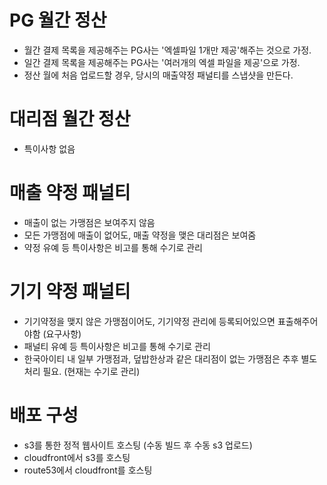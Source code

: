 # PG 월간 정산

- 월간 결제 목록을 제공해주는 PG사는 '엑셀파일 1개만 제공'해주는 것으로 가정.
- 일간 결제 목록을 제공해주는 PG사는 '여러개의 엑셀 파일을 제공'으로 가정.
- 정산 월에 처음 업로드할 경우, 당시의 매출약정 패널티를 스냅샷을 만든다.

# 대리점 월간 정산

- 특이사항 없음

# 매출 약정 패널티

- 매출이 없는 가맹점은 보여주지 않음
- 모든 가맹점에 매출이 없어도, 매출 약정을 맺은 대리점은 보여줌
- 약정 유예 등 특이사항은 비고를 통해 수기로 관리

# 기기 약정 패널티

- 기기약정을 맺지 않은 가맹점이어도, 기기약정 관리에 등록되어있으면 표출해주어야함 (요구사항) 
- 패널티 유예 등 특이사항은 비고를 통해 수기로 관리
- 한국아이티 내 일부 가맹점과, 덮밥한상과 같은 대리점이 없는 가맹점은 추후 별도 처리 필요. (현재는 수기로 관리) 

# 배포 구성
- s3를 통한 정적 웹사이트 호스팅 (수동 빌드 후 수동 s3 업로드)
- cloudfront에서 s3를 호스팅
- route53에서 cloudfront를 호스팅